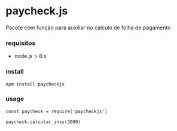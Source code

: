 # paycheck.js

Pacote com função para auxiliar no calculo de folha de pagamento


### requisitos
- node.js > 8.x

### install
`npm install paycheckjs`

### usage
`const paycheck = require('paycheckjs')`

`paycheck.calcular_inss(3000)`